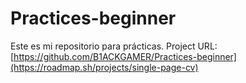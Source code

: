 # Practices-beginner
Este es mi repositorio para prácticas.
Project URL: [https://github.com/B1ACKGAMER/Practices-beginner](https://roadmap.sh/projects/single-page-cv)
